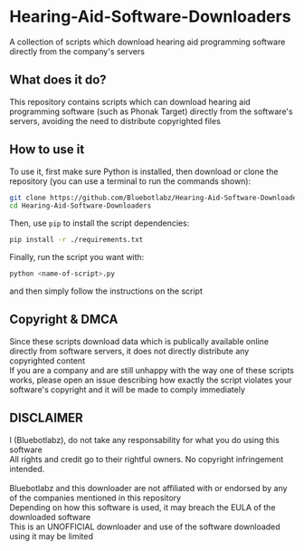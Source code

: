 # Hearing-Aid-Software-Downloaders
A collection of scripts which download hearing aid programming software directly from the company's servers

## What does it do?
This repository contains scripts which can download hearing aid programming software (such as Phonak Target) directly from the software's servers, avoiding the need to distribute copyrighted files

## How to use it
To use it, first make sure Python is installed, then download or clone the repository (you can use a terminal to run the commands shown):
~~~bash
git clone https://github.com/Bluebotlabz/Hearing-Aid-Software-Downloaders.git
cd Hearing-Aid-Software-Downloaders
~~~
Then, use `pip` to install the script dependencies:
~~~bash
pip install -r ./requirements.txt
~~~
Finally, run the script you want with:
~~~bash
python <name-of-script>.py
~~~
and then simply follow the instructions on the script

## Copyright & DMCA
Since these scripts download data which is publically available online directly from software servers, it does not directly distribute any copyrighted content<br>
If you are a company and are still unhappy with the way one of these scripts works, please open an issue describing how exactly the script violates your software's copyright and it will be made to comply immediately<br>

## DISCLAIMER
I (Bluebotlabz), do not take any responsability for what you do using this software<br/>
All rights and credit go to their rightful owners. No copyright infringement intended.<br/>
<br/>
Bluebotlabz and this downloader are not affiliated with or endorsed by any of the companies mentioned in this repository<br/>
Depending on how this software is used, it may breach the EULA of the downloaded software<br/>
This is an UNOFFICIAL downloader and use of the software downloaded using it may be limited<br/>
